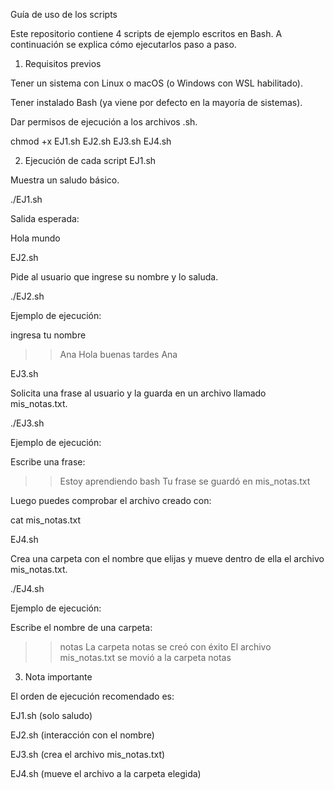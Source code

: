 Guía de uso de los scripts

Este repositorio contiene 4 scripts de ejemplo escritos en Bash.
A continuación se explica cómo ejecutarlos paso a paso.

1. Requisitos previos

Tener un sistema con Linux o macOS (o Windows con WSL habilitado).

Tener instalado Bash (ya viene por defecto en la mayoría de sistemas).

Dar permisos de ejecución a los archivos .sh.

chmod +x EJ1.sh EJ2.sh EJ3.sh EJ4.sh

2. Ejecución de cada script
EJ1.sh

Muestra un saludo básico.

./EJ1.sh


Salida esperada:

Hola mundo

EJ2.sh

Pide al usuario que ingrese su nombre y lo saluda.

./EJ2.sh


Ejemplo de ejecución:

ingresa tu nombre
>> Ana
Hola buenas tardes Ana

EJ3.sh

Solicita una frase al usuario y la guarda en un archivo llamado mis_notas.txt.

./EJ3.sh


Ejemplo de ejecución:

Escribe una frase:
>> Estoy aprendiendo bash
Tu frase se guardó en mis_notas.txt


Luego puedes comprobar el archivo creado con:

cat mis_notas.txt

EJ4.sh

Crea una carpeta con el nombre que elijas y mueve dentro de ella el archivo mis_notas.txt.

./EJ4.sh


Ejemplo de ejecución:

Escribe el nombre de una carpeta:
>> notas
La carpeta notas se creó con éxito
El archivo mis_notas.txt se movió a la carpeta notas

3. Nota importante

El orden de ejecución recomendado es:

EJ1.sh (solo saludo)

EJ2.sh (interacción con el nombre)

EJ3.sh (crea el archivo mis_notas.txt)

EJ4.sh (mueve el archivo a la carpeta elegida)